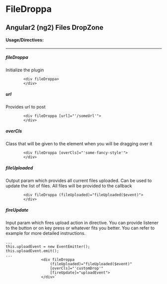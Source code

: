 # FileDroppa
## Angular2 (ng2) Files DropZone

#### Usage/Directives:
---------
##### fileDroppa
Initialize the plugin

```
        <div fileDroppa>
        </div>
```


##### url
Provides url to post

```
        <div fileDroppa [url]="'/someUrl'">
        </div>
```

##### overCls
Class that will be given to the element when you will be dragging over it

```
        <div fileDroppa [overCls]="'some-fancy-style'">
        </div>
```

##### fileUploaded
Output param which provides all current files uploaded. Can be used to update the list of files. All files will be provided to the callback

```
        <div fileDroppa (fileUploaded)="fileUploaded($event)">
        </div>
```

##### fireUpdate
Input param which fires upload action in directive. You can provide listener to the button or on key press or whatever fits you better.
You can refer to example for more detailed instructions.
```
...
this.uploadEvent = new EventEmitter();
this.uploadEvent.emit();
...
                <div fileDroppa
                    (fileUploaded)="fileUploaded($event)"
                    [overCls]="'customDrop'"
                    [fireUpdate]="uploadEvent">
                </div>`
```
